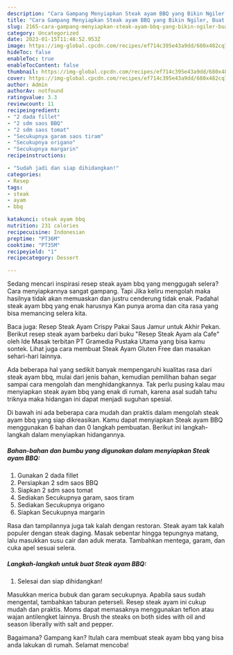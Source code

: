 ```yaml
---
description: "Cara Gampang Menyiapkan Steak ayam BBQ yang Bikin Ngiler, Buat Buka Puasa Bisa Manjain Lidah"
title: "Cara Gampang Menyiapkan Steak ayam BBQ yang Bikin Ngiler, Buat Buka Puasa Bisa Manjain Lidah"
slug: 2165-cara-gampang-menyiapkan-steak-ayam-bbq-yang-bikin-ngiler-buat-buka-puasa-bisa-manjain-lidah
category: Uncategorized
date: 2023-01-15T11:48:52.953Z
image: https://img-global.cpcdn.com/recipes/ef714c395e43a9dd/680x482cq70/steak-ayam-bbq-foto-resep-utama.jpg
hideToc: false
enableToc: true
enableTocContent: false
thumbnail: https://img-global.cpcdn.com/recipes/ef714c395e43a9dd/680x482cq70/steak-ayam-bbq-foto-resep-utama.jpg
cover: https://img-global.cpcdn.com/recipes/ef714c395e43a9dd/680x482cq70/steak-ayam-bbq-foto-resep-utama.jpg
author: Admin
authorAv: notfound
ratingvalue: 3.3
reviewcount: 11
recipeingredient:
- "2 dada fillet"
- "2 sdm saos BBQ"
- "2 sdm saos tomat"
- "Secukupnya garam saos tiram"
- "Secukupnya origano"
- "Secukupnya margarin"
recipeinstructions:

- "Sudah jadi dan siap dihidangkan!"
categories:
- Resep
tags:
- steak
- ayam
- bbq

katakunci: steak ayam bbq 
nutrition: 231 calories
recipecuisine: Indonesian
preptime: "PT36M"
cooktime: "PT35M"
recipeyield: "1"
recipecategory: Dessert

---
```



Sedang mencari inspirasi resep steak ayam bbq yang menggugah selera? Cara menyiapkannya sangat gampang. Tapi Jika keliru mengolah maka hasilnya tidak akan memuaskan dan justru cenderung tidak enak. Padahal steak ayam bbq yang enak harusnya Kan punya aroma dan cita rasa yang bisa memancing selera kita.


Baca juga: Resep Steak Ayam Crispy Pakai Saus Jamur untuk Akhir Pekan. Berikut resep steak ayam barbeku dari buku &#34;Resep Steak Ayam ala Cafe&#34; oleh Ide Masak terbitan PT Gramedia Pustaka Utama yang bisa kamu sontek. Lihat juga cara membuat Steak Ayam Gluten Free dan masakan sehari-hari lainnya.

Ada beberapa hal yang sedikit banyak mempengaruhi kualitas rasa dari steak ayam bbq, mulai dari jenis bahan, kemudian pemilihan bahan segar sampai cara mengolah dan menghidangkannya. Tak perlu pusing kalau mau menyiapkan steak ayam bbq yang enak di rumah, karena asal sudah tahu triknya maka hidangan ini dapat menjadi suguhan spesial.


Di bawah ini ada beberapa cara mudah dan praktis dalam mengolah steak ayam bbq yang siap dikreasikan. Kamu dapat menyiapkan Steak ayam BBQ menggunakan 6 bahan dan 0 langkah pembuatan. Berikut ini langkah-langkah dalam menyiapkan hidangannya.

<!--inarticleads1-->

##### Bahan-bahan dan bumbu yang digunakan dalam menyiapkan Steak ayam BBQ:

1. Gunakan 2 dada fillet
1. Persiapkan 2 sdm saos BBQ
1. Siapkan 2 sdm saos tomat
1. Sediakan Secukupnya garam, saos tiram
1. Sediakan Secukupnya origano
1. Siapkan Secukupnya margarin


Rasa dan tampilannya juga tak kalah dengan restoran. Steak ayam tak kalah populer dengan steak daging. Masak sebentar hingga tepungnya matang, lalu masukkan susu cair dan aduk merata. Tambahkan mentega, garam, dan cuka apel sesuai selera. 

<!--inarticleads2-->

##### Langkah-langkah untuk buat Steak ayam BBQ:


1. Selesai dan siap dihidangkan!

Masukkan merica bubuk dan garam secukupnya. Apabila saus sudah mengental, tambahkan taburan peterseli. Resep steak ayam ini cukup mudah dan praktis. Moms dapat memasaknya menggunakan teflon atau wajan antilengket lainnya. Brush the steaks on both sides with oil and season liberally with salt and pepper. 

Bagaimana? Gampang kan? Itulah cara membuat steak ayam bbq yang bisa anda lakukan di rumah. Selamat mencoba!
